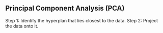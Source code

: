 ## Principal Component Analysis (PCA)

Step 1: Identify the hyperplan that lies closest to the data.
Step 2: Project the data onto it.
